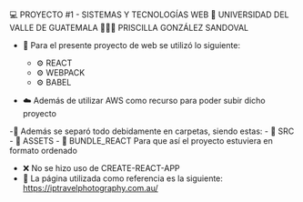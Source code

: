 💻 PROYECTO #1 - SISTEMAS Y TECNOLOGÍAS WEB
🏫 UNIVERSIDAD DEL VALLE DE GUATEMALA
👩🏽‍💻 PRISCILLA GONZÁLEZ SANDOVAL

- 🔧 Para el presente proyecto de web se utilizó lo siguiente:
    - ⚙️ REACT
    - ⚙️ WEBPACK
    - ⚙️ BABEL
    
- ☁️ Además de utilizar AWS como recurso para poder subir dicho proyecto

-🧹 Además se separó todo debidamente en carpetas, siendo estas:
    - 📁 SRC
    - 📁 ASSETS
    - 📁 BUNDLE_REACT
    Para que así el proyecto estuviera en formato ordenado

- ❌ No se hizo uso de CREATE-REACT-APP
- 📃 La página utilizada como referencia es la siguiente: https://iptravelphotography.com.au/
